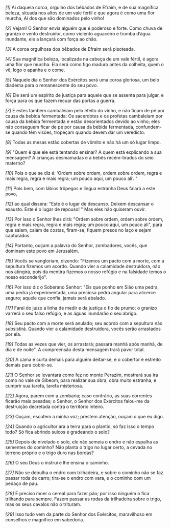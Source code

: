 *[1]* Ai daquela coroa, orgulho dos bêbados de Efraim, e de sua magnífica beleza, situada nos altos de um vale fértil e que agora é como uma flor murcha, Ai dos que são dominados pelo vinho!

*[2]* Vejam! O Senhor envia alguém que é poderoso e forte. Como chuva de granizo e vento destruidor, como violento aguaceiro e tromba d’água inundante, ele a lançará com força ao chão.

*[3]* A coroa orgulhosa dos bêbados de Efraim será pisoteada.

*[4]* Sua magnífica beleza, localizada na cabeça de um vale fértil, é agora uma flor que murcha. Ela será como figo maduro antes da colheita, quem o vê, logo o apanha e o come.

*[5]* Naquele dia o Senhor dos Exércitos será uma coroa gloriosa, um belo diadema para o remanescente do seu povo.

*[6]* Ele será um espírito de justiça para aquele que se assenta para julgar, e força para os que fazem recuar das portas a guerra.

*[7]* E estes também cambaleiam pelo efeito do vinho, e não ficam de pé por causa da bebida fermentada: Os sacerdotes e os profetas cambaleiam por causa da bebida fermentada e estão desorientados devido ao vinho; eles não conseguem ficar de pé por causa da bebida fermentada, confundem-se quando têm visões, tropeçam quando devem dar um veredicto.

*[8]* Todas as mesas estão cobertas de vômito e não há um só lugar limpo.

*[9]* "Quem é que ele está tentando ensinar? A quem está explicando a sua mensagem? A crianças desmamadas e a bebês recém-tirados do seio materno?

*[10]* Pois o que se diz é: ‘Ordem sobre ordem, ordem sobre ordem, regra e mais regra, regra e mais regra; um pouco aqui, um pouco ali’. "

*[11]* Pois bem, com lábios trôpegos e língua estranha Deus falará a este povo,

*[12]* ao qual dissera: "Este é o lugar de descanso. Deixem descansar o exausto. Este é o lugar de repouso! " Mas eles não quiseram ouvir.

*[13]* Por isso o Senhor lhes dirá: "Ordem sobre ordem, ordem sobre ordem, regra e mais regra, regra e mais regra; um pouco aqui, um pouco ali", para que saiam, caiam de costas, firam-se, fiquem presos no laço e sejam capturados.

*[14]* Portanto, ouçam a palavra do Senhor, zombadores, vocês, que dominam este povo em Jerusalém.

*[15]* Vocês se vangloriam, dizendo: "Fizemos um pacto com a morte, com a sepultura fizemos um acordo. Quando vier a calamidade destruidora, não nos atingirá, pois da mentira fizemos o nosso refúgio e na falsidade temos o nosso esconderijo".

*[16]* Por isso diz o Soberano Senhor: "Eis que ponho em Sião uma pedra, uma pedra já experimentada, uma preciosa pedra angular para alicerce seguro; aquele que confia, jamais será abalado.

*[17]* Farei do juízo a linha de medir e da justiça o fio de prumo; o granizo varrerá o seu falso refúgio, e as águas inundarão o seu abrigo.

*[18]* Seu pacto com a morte será anulado; seu acordo com a sepultura não subsistirá. Quando vier a calamidade destruidora, vocês serão arrastados por ela.

*[19]* Todas as vezes que vier, os arrastará; passará manhã após manhã, de dia e de noite". A compreensão desta mensagem trará pavor total.

*[20]* A cama é curta demais para alguém deitar-se, e o cobertor é estreito demais para cobrir-se.

*[21]* O Senhor se levantará como fez no monte Perazim, mostrará sua ira como no vale de Gibeom, para realizar sua obra, obra muito estranha, e cumprir sua tarefa, tarefa misteriosa.

*[22]* Agora, parem com a zombaria; caso contrário, as suas correntes ficarão mais pesadas; o Senhor, o Senhor dos Exércitos falou-me da destruição decretada contra o território inteiro.

*[23]* Ouçam, escutem a minha voz; prestem atenção, ouçam o que eu digo.

*[24]* Quando o agricultor ara a terra para o plantio, só faz isso o tempo todo? Só fica abrindo sulcos e gradeando o solo?

*[25]* Depois de nivelado o solo, ele não semeia o endro e não espalha as sementes do cominho? Não planta o trigo no lugar certo, a cevada no terreno próprio e o trigo duro nas bordas?

*[26]* O seu Deus o instrui e lhe ensina o caminho.

*[27]* Não se debulha o endro com trilhadeira, e sobre o cominho não se faz passar roda de carro; tira-se o endro com vara, e o cominho com um pedaço de pau.

*[28]* É preciso moer o cereal para fazer pão; por isso ninguém o fica trilhando para sempre. Fazem passar as rodas da trilhadeira sobre o trigo, mas os seus cavalos não o trituram.

*[29]* Isso tudo vem da parte do Senhor dos Exércitos, maravilhoso em conselhos e magnífico em sabedoria.

